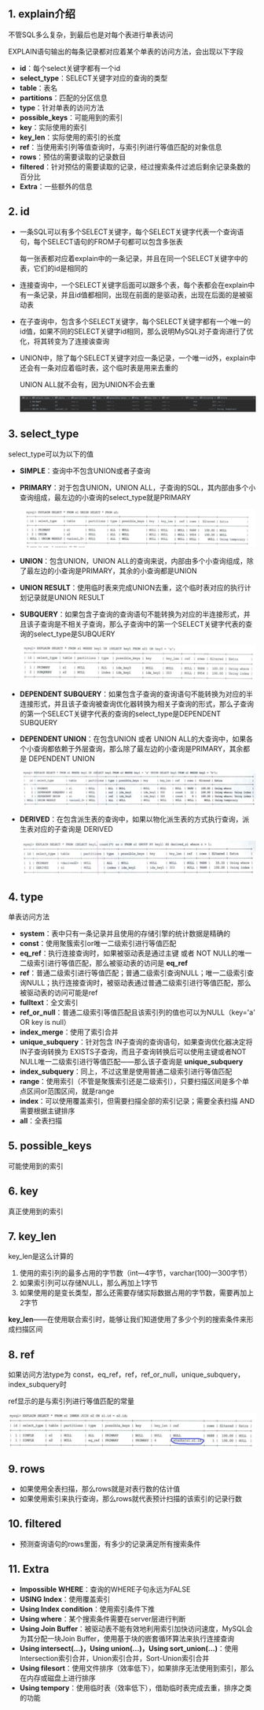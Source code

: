 ## 1. explain介绍

不管SQL多么复杂，到最后也是对每个表进行单表访问

EXPLAIN语句输出的每条记录都对应着某个单表的访问方法，会出现以下字段

* **id**：每个select关键字都有一个id
* **select_type**：SELECT关键字对应的查询的类型
* **table**：表名
* **partitions**：匹配的分区信息
* **type**：针对单表的访问方法
* **possible_keys**：可能用到的索引
* **key**：实际使用的索引
* **key_len**：实际使用的索引的长度
* **ref**：当使用索引列等值查询时，与索引列进行等值匹配的对象信息
* **rows**：预估的需要读取的记录数目
* **filtered**：针对预估的需要读取的记录，经过搜索条件过滤后剩余记录条数的百分比
* **Extra**：一些额外的信息

## 2. id

* 一条SQL可以有多个SELECT关键字，每个SELECT关键字代表一个查询语句，每个SELECT语句的FROM子句都可以包含多张表
  
  每一张表都对应着explain中的一条记录，并且在同一个SELECT关键字中的表，它们的id是相同的

* 连接查询中，一个SELECT关键字后面可以跟多个表，每个表都会在explain中有一条记录，并且id值都相同，出现在前面的是驱动表，出现在后面的是被驱动表

* 在子查询中，包含多个SELECT关键字，每个SELECT关键字都有一个唯一的id值，如果不同的SELECT关键字id相同，那么说明MySQL对子查询进行了优化，将其转变为了连接诶查询

* UNION中，除了每个SELECT关键字对应一条记录，一个唯一id外，explain中还会有一条对应着临时表，这个临时表是用来去重的
  
  UNION ALL就不会有，因为UNION不会去重
  
  ![38](picture/38.png)

## 3. select_type

select_type可以为以下的值

* **SIMPLE**：查询中不包含UNION或者子查询

* **PRIMARY**：对于包含UNION，UNION ALL，子查询的SQL，其内部由多个小查询组成，最左边的小查询的select_type就是PRIMARY
  
  ![39](picture/39.png)

* **UNION**：包含UNION，UNION ALL的查询来说，内部由多个小查询组成，除了最左边的小查询是PRIMARY，其余的小查询都是UNION

* **UNION RESULT**：使用临时表来完成UNION去重，这个临时表对应的执行计划记录就是UNION RESULT

* **SUBQUERY**：如果包含子查询的查询语句不能转换为对应的半连接形式，并且该子查询是不相关子查询，那么子查询中的第一个SELECT关键字代表的查询的select_type是SUBQUERY
  
  ![40](picture/40.png)

* **DEPENDENT SUBQUERY**：如果包含子查询的查询语句不能转换为对应的半连接形式，并且该子查询被查询优化器转换为相关子查询的形式，那么子查询的第一个SELECT关键字代表的查询的select_type是DEPENDENT SUBQUERY

* **DEPENDENT UNION**：在包含UNION 或者 UNION ALL的大查询中，如果各个小查询都依赖于外层查询，那么除了最左边的小查询是PRIMARY，其余都是 DEPENDENT UNION
  
  ![41](picture/41.png)

* **DERIVED**：在包含派生表的查询中，如果以物化派生表的方式执行查询，派生表对应的子查询是 DERIVED
  
  ![42](picture/42.png)

## 4. type

单表访问方法

* **system**：表中只有一条记录并且使用的存储引擎的统计数据是精确的
* **const**：使用聚簇索引or唯一二级索引进行等值匹配
* **eq_ref**：执行连接查询时，如果被驱动表是通过主键 或者 NOT NULL的唯一二级索引进行等值匹配，那么被驱动表的访问是 **eq_ref**
* **ref**：普通二级索引进行等值匹配；普通二级索引查询NULL；唯一二级索引查询NULL；执行连接查询时，被驱动表通过普通二级索引进行等值匹配，那么被驱动表的访问可能是ref
* **fulltext**：全文索引
* **ref_or_null**：普通二级索引等值匹配且该索引列的值也可以为NULL（key='a' OR key is null）
* **index_merge**：使用了索引合并
* **unique_subquery**：针对包含 IN子查询的查询语句，如果查询优化器决定将IN子查询转换为 EXISTS子查询，而且子查询转换后可以使用主键或者NOT NULL唯一二级索引进行等值匹配——那么该子查询是 **unique_subquery**
* **index_subquery**：同上，不过这里是使用普通二级索引进行等值匹配
* **range**：使用索引（不管是聚簇索引还是二级索引），只要扫描区间是多个单点区间or范围区间，就是range
* **index**：可以使用覆盖索引，但需要扫描全部的索引记录；需要全表扫描 AND 需要根据主键排序
* **all**：全表扫描

## 5. possible_keys

可能使用到的索引

## 6. key

真正使用到的索引

## 7. key_len

key_len是这么计算的

1. 使用的索引列的最多占用的字节数（int—4字节，varchar(100)—300字节）
2. 如果索引列可以存储NULL，那么再加上1字节
3. 如果使用的是变长类型，那么还需要存储实际数据占用的字节数，需要再加上2字节

**key_len**——在使用联合索引时，能够让我们知道使用了多少个列的搜索条件来形成扫描区间

## 8. ref

如果访问方法type为 const，eq_ref，ref，ref_or_null，unique_subquery，index_subquery时

ref显示的是与索引列进行等值匹配的常量

![44](picture/44.png)

## 9. rows

* 如果使用全表扫描，那么rows就是对表行数的估计值
* 如果使用索引来执行查询，那么rows就代表预计扫描的该索引的记录行数

## 10. filtered

* 预测查询语句的rows里面，有多少的记录满足所有搜索条件

## 11. Extra

* **Impossible WHERE**：查询的WHERE子句永远为FALSE
* **USING Index**：使用覆盖索引
* **Using Index condition**：使用索引条件下推
* **Using where**：某个搜索条件需要在server层进行判断
* **Using Join Buffer**：被驱动表不能有效地利用索引加快访问速度，MySQL会为其分配一块Join Buffer，使用基于块的嵌套循环算法来执行连接查询
* **Using intersect(...)，Using union(...)，Using sort_union(...)**：使用Intersection索引合并，Union索引合并，Sort-Union索引合并
* **Using filesort**：使用文件排序（效率低下），如果排序无法使用到索引，那么在内存或磁盘上进行排序
* **Using tempory**：使用临时表（效率低下），借助临时表完成去重，排序之类的功能
